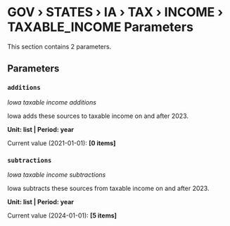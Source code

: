 # GOV › STATES › IA › TAX › INCOME › TAXABLE_INCOME Parameters

This section contains 2 parameters.

## Parameters

### `additions`
*Iowa taxable income additions*

Iowa adds these sources to taxable income on and after 2023.

**Unit: list | Period: year**

Current value (2021-01-01): **[0 items]**


### `subtractions`
*Iowa taxable income subtractions*

Iowa subtracts these sources from taxable income on and after 2023.

**Unit: list | Period: year**

Current value (2024-01-01): **[5 items]**

